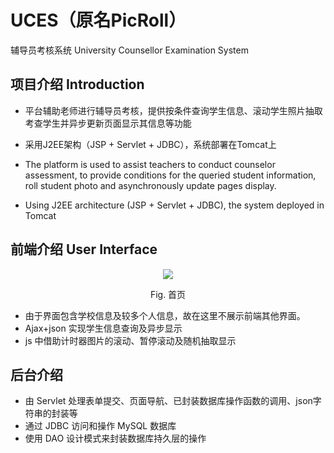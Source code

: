 # UCES（原名PicRoll）
辅导员考核系统 University Counsellor Examination System

## 项目介绍 Introduction

- 平台辅助老师进行辅导员考核，提供按条件查询学生信息、滚动学生照片抽取考查学生并异步更新页面显示其信息等功能
- 采用J2EE架构（JSP + Servlet + JDBC），系统部署在Tomcat上

- The platform is used to assist teachers to conduct counselor assessment, to provide conditions for the queried student information, roll student photo and asynchronously update pages display.
- Using J2EE architecture (JSP + Servlet + JDBC), the system deployed in Tomcat

## 前端介绍 User Interface

<p align="center">
<img src="http://i.imgur.com/TZgqSi0.png"/>
<div align="center">
Fig. 首页
</div>
</p>

 - 由于界面包含学校信息及较多个人信息，故在这里不展示前端其他界面。
 - Ajax+json 实现学生信息查询及异步显示
 - js 中借助计时器图片的滚动、暂停滚动及随机抽取显示

## 后台介绍

- 由 Servlet 处理表单提交、页面导航、已封装数据库操作函数的调用、json字符串的封装等
- 通过 JDBC 访问和操作 MySQL 数据库
- 使用 DAO 设计模式来封装数据库持久层的操作
